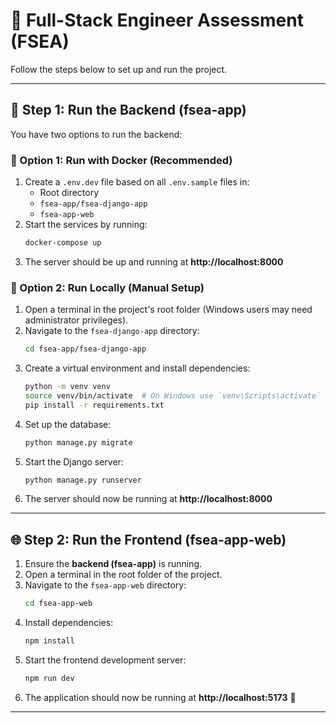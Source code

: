 # 🌟 Full-Stack Engineer Assessment (FSEA)

Follow the steps below to set up and run the project.

---

## 🚀 Step 1: Run the Backend (fsea-app)

You have two options to run the backend:

### 🔹 Option 1: Run with Docker (Recommended)

1. Create a `.env.dev` file based on all `.env.sample` files in:
   - Root directory
   - `fsea-app/fsea-django-app`
   - `fsea-app-web`
2. Start the services by running:
   ```sh
   docker-compose up
   ```
3. The server should be up and running at **http://localhost:8000**

### 🔹 Option 2: Run Locally (Manual Setup)

1. Open a terminal in the project's root folder (Windows users may need administrator privileges).
2. Navigate to the `fsea-django-app` directory:
   ```sh
   cd fsea-app/fsea-django-app
   ```
3. Create a virtual environment and install dependencies:
   ```sh
   python -m venv venv
   source venv/bin/activate  # On Windows use `venv\Scripts\activate`
   pip install -r requirements.txt
   ```
4. Set up the database:
   ```sh
   python manage.py migrate
   ```
5. Start the Django server:
   ```sh
   python manage.py runserver
   ```
6. The server should now be running at **http://localhost:8000**

---

## 🌐 Step 2: Run the Frontend (fsea-app-web)

1. Ensure the **backend (fsea-app)** is running.
2. Open a terminal in the root folder of the project.
3. Navigate to the `fsea-app-web` directory:
   ```sh
   cd fsea-app-web
   ```
4. Install dependencies:
   ```sh
   npm install
   ```
5. Start the frontend development server:
   ```sh
   npm run dev
   ```
6. The application should now be running at **http://localhost:5173** 🚀

---

